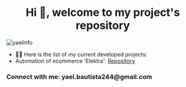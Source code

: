 <h1 align="center">Hi 👋, welcome to my project's repository</h1>

<p align="left"> <img src="https://komarev.com/ghpvc/?username=yaelinfo&label=Profile%20views&color=0e75b6&style=flat" alt="yaelinfo" /> </p>

- 👨‍💻 Here is the list of my current developed projects:
- Automation of ecommerce 'Elektra': [Repository]([https://github.com/yaelinfo/yael-bautista-projects.git](https://github.com/yaelinfo/yael-bautista-projects/tree/14368d001501c9174c4c7146301b507714fbcf51/Elektra_ecommerce_automation))

<h3 align="left">Connect with me: yael.bautista244@gmail.com</h3>
<p align="left">
</p>
